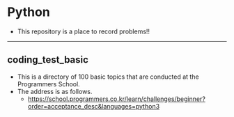 # Python
- This repository is a place to record problems!!

---
## coding_test_basic
- This is a directory of 100 basic topics that are conducted at the Programmers School.
- The address is as follows.
  - https://school.programmers.co.kr/learn/challenges/beginner?order=acceptance_desc&languages=python3
